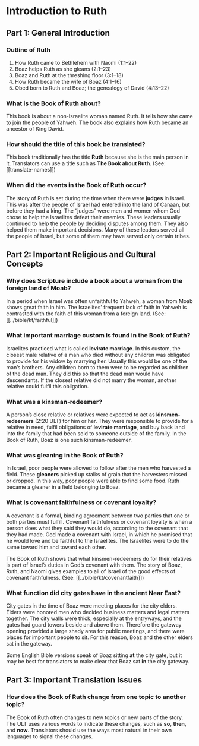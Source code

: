 # Introduction to Ruth

## Part 1: General Introduction

### Outline of Ruth

1. How Ruth came to Bethlehem with Naomi (1:1–22)
1. Boaz helps Ruth as she gleans (2:1–23)
1. Boaz and Ruth at the threshing floor (3:1–18)
1. How Ruth became the wife of Boaz (4:1–16)
1. Obed born to Ruth and Boaz; the genealogy of David (4:13–22)

### What is the Book of Ruth about?

This book is about a non-Israelite woman named Ruth. It tells how she came to join the people of Yahweh. The book also explains how Ruth became an ancestor of King David.

### How should the title of this book be translated?

This book traditionally has the title **Ruth** because she is the main person in it. Translators can use a title such as **The Book about Ruth**. (See: [[translate-names]])

### When did the events in the Book of Ruth occur?

The story of Ruth is set during the time when there were **judges** in Israel. This was after the people of Israel had entered into the land of Canaan, but before they had a king. The “judges” were men and women whom God chose to help the Israelites defeat their enemies. These leaders usually continued to help the people by deciding disputes among them. They also helped them make important decisions. Many of these leaders served all the people of Israel, but some of them may have served only certain tribes.

## Part 2: Important Religious and Cultural Concepts

### Why does Scripture include a book about a woman from the foreign land of Moab?

In a period when Israel was often unfaithful to Yahweh, a woman from Moab shows great faith in him. The Israelites’ frequent lack of faith in Yahweh is contrasted with the faith of this woman from a foreign land. (See: [[../bible/kt/faithful]])

### What important marriage custom is found in the Book of Ruth?

Israelites practiced what is called **levirate marriage**. In this custom, the closest male relative of a man who died without any children was obligated to provide for his widow by marrying her. Usually this would be one of the man’s brothers. Any children born to them were to be regarded as children of the dead man. They did this so that the dead man would have descendants. If the closest relative did not marry the woman, another relative could fulfil this obligation.

### What was a **kinsman-redeemer**?

A person’s close relative or relatives were expected to act as **kinsmen-redeemers** (2:20 ULT) for him or her. They were responsible to provide for a relative in need, fulfil obligations of **levirate marriage**, and buy back land into the family that had been sold to someone outside of the family. In the Book of Ruth, Boaz is one such kinsman-redeemer.

### What was **gleaning** in the Book of Ruth?

In Israel, poor people were allowed to follow after the men who harvested a field. These **gleaners** picked up stalks of grain that the harvesters missed or dropped. In this way, poor people were able to find some food. Ruth became a gleaner in a field belonging to Boaz.

### What is covenant faithfulness or covenant loyalty?

A covenant is a formal, binding agreement between two parties that one or both parties must fulfill. Covenant faithfulness or covenant loyalty is when a person does what they said they would do, according to the covenant that they had made. God made a covenant with Israel, in which he promised that he would love and be faithful to the Israelites. The Israelites were to do the same toward him and toward each other.

The Book of Ruth shows that what kinsmen-redeemers do for their relatives is part of Israel’s duties in God’s covenant with them. The story of Boaz, Ruth, and Naomi gives examples to all of Israel of the good effects of covenant faithfulness. (See: [[../bible/kt/covenantfaith]])

### What function did city gates have in the ancient Near East?

City gates in the time of Boaz were meeting places for the city elders. Elders were honored men who decided business matters and legal matters together. The city walls were thick, especially at the entryways, and the gates had guard towers beside and above them. Therefore the gateway opening provided a large shady area for public meetings, and there were places for important people to sit. For this reason, Boaz and the other elders sat in the gateway.

Some English Bible versions speak of Boaz sitting **at** the city gate, but it may be best for translators to make clear that Boaz sat **in** the city gateway.

## Part 3: Important Translation Issues

### How does the Book of Ruth change from one topic to another topic?

The Book of Ruth often changes to new topics or new parts of the story. The ULT uses various words to indicate these changes, such as **so,** **then,** and **now**. Translators should use the ways most natural in their own languages to signal these changes.